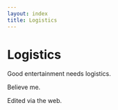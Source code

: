 ```yaml
---
layout: index
title: Logistics
---
```


# Logistics

Good entertainment needs logistics.

Believe me.

Edited via the web. 